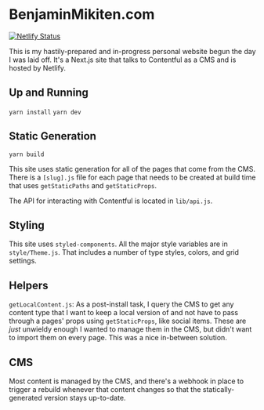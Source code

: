 # BenjaminMikiten.com

[![Netlify Status](https://api.netlify.com/api/v1/badges/f50b48e3-5c68-48c1-94df-3bcb57484956/deploy-status)](https://app.netlify.com/sites/benjaminmikiten/deploys)

This is my hastily-prepared and in-progress personal website begun the day I was laid off. It's a Next.js site that talks to Contentful as a CMS and is hosted by Netlify.

## Up and Running

`yarn install`
`yarn dev`

## Static Generation

`yarn build`

This site uses static generation for all of the pages that come from the CMS. There is a `[slug].js` file for each page that needs to be created at build time that uses `getStaticPaths` and `getStaticProps`.

The API for interacting with Contentful is located in `lib/api.js`.

## Styling

This site uses `styled-components`. All the major style variables are in `style/Theme.js`. That includes a number of type styles, colors, and grid settings.

## Helpers

`getLocalContent.js`: As a post-install task, I query the CMS to get any content type that I want to keep a local version of and not have to pass through a pages' props using `getStaticProps`, like social items. These are _just_ unwieldy enough I wanted to manage them in the CMS, but didn't want to import them on every page. This was a nice in-between solution.

## CMS

Most content is managed by the CMS, and there's a webhook in place to trigger a rebuild whenever that content changes so that the statically-generated version stays up-to-date.
